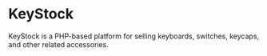 # KeyStock
KeyStock is a PHP-based platform for selling keyboards, switches, keycaps, and other related accessories.
